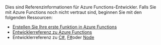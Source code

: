 Dies sind Referenzinformationen für Azure Functions-Entwickler. Falls Sie mit Azure Functions noch nicht vertraut sind, beginnen Sie mit den folgenden Ressourcen:

* [Erstellen Sie Ihre erste Funktion in Azure Functions](../articles/azure-functions/functions-create-first-azure-function.md)
* [Entwicklerreferenz zu Azure Functions](../articles/azure-functions/functions-reference.md)
* Entwicklerreferenz zu [C#](../articles/azure-functions/functions-reference-csharp.md), [F#](../articles/azure-functions/functions-reference-fsharp.md)oder [Node](../articles/azure-functions/functions-reference-node.md)

<!---HONumber=AcomDC_0921_2016-->